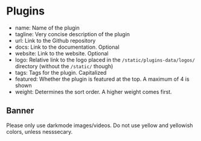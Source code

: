 # Plugins

- name: Name of the plugin
- tagline: Very concise description of the plugin
- url: Link to the Github repository
- docs: Link to the documentation. Optional
- website: Link to the website. Optional
- logo: Relative link to the logo placed in the `/static/plugins-data/logos/` directory (without the `/static/` though)
- tags: Tags for the plugin. Capitalized
- featured: Whether the plugin is featured at the top. A maximum of 4 is shown
- weight: Determines the sort order. A higher weight comes first.

## Banner

Please only use darkmode images/videos.
Do not use yellow and yellowish colors, unless nesssecary.
